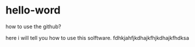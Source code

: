 # hello-word
how to use the github?

here i will tell you how to use this solftware.
fdhkjahfjkdhajkfhjkdhajkfhdksa

